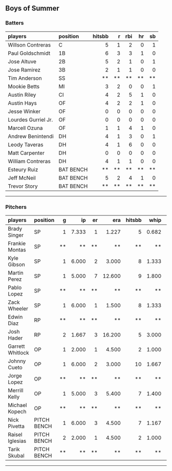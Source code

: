 ## Boys of Summer

### Batters

 
|players             |position  | hitsbb|  r| rbi| hr| sb| 
|:-------------------|:---------|------:|--:|---:|--:|--:| 
|Willson Contreras   |C         |      5|  1|   2|  0|  1| 
|Paul Goldschmidt    |1B        |      6|  3|   3|  1|  0| 
|Jose Altuve         |2B        |      5|  2|   1|  0|  1| 
|Jose Ramirez        |3B        |      2|  1|   1|  0|  0| 
|Tim Anderson        |SS        |     **| **|  **| **| **| 
|Mookie Betts        |MI        |      3|  2|   0|  0|  1| 
|Austin Riley        |CI        |      4|  2|   5|  1|  0| 
|Austin Hays         |OF        |      4|  2|   2|  1|  0| 
|Jesse Winker        |OF        |      0|  0|   0|  0|  0| 
|Lourdes Gurriel Jr. |OF        |      0|  0|   0|  0|  0| 
|Marcell Ozuna       |OF        |      1|  1|   4|  1|  0| 
|Andrew Benintendi   |DH        |      4|  1|   3|  0|  1| 
|Leody Taveras       |DH        |      4|  1|   6|  0|  0| 
|Matt Carpenter      |DH        |      0|  0|   0|  0|  0| 
|William Contreras   |DH        |      4|  1|   1|  0|  0| 
|Esteury Ruiz        |BAT BENCH |     **| **|  **| **| **| 
|Jeff McNeil         |BAT BENCH |      5|  2|   4|  1|  0| 
|Trevor Story        |BAT BENCH |     **| **|  **| **| **| 


* * *

### Pitchers

 
|players          |position    |  g|    ip| er|    era| hitsbb|  whip| so|  w| sv| 
|:----------------|:-----------|--:|-----:|--:|------:|------:|-----:|--:|--:|--:| 
|Brady Singer     |SP          |  1| 7.333|  1|  1.227|      5| 0.682|  6|  1|  0| 
|Frankie Montas   |SP          | **|    **| **|     **|     **|    **| **| **| **| 
|Kyle Gibson      |SP          |  1| 6.000|  2|  3.000|      8| 1.333|  3|  0|  0| 
|Martin Perez     |SP          |  1| 5.000|  7| 12.600|      9| 1.800|  2|  0|  0| 
|Pablo Lopez      |SP          | **|    **| **|     **|     **|    **| **| **| **| 
|Zack Wheeler     |SP          |  1| 6.000|  1|  1.500|      8| 1.333|  8|  1|  0| 
|Edwin Diaz       |RP          | **|    **| **|     **|     **|    **| **| **| **| 
|Josh Hader       |RP          |  2| 1.667|  3| 16.200|      5| 3.000|  3|  0|  0| 
|Garrett Whitlock |OP          |  1| 2.000|  1|  4.500|      2| 1.000|  1|  0|  0| 
|Johnny Cueto     |OP          |  1| 6.000|  2|  3.000|     10| 1.667|  4|  0|  0| 
|Jorge Lopez      |OP          | **|    **| **|     **|     **|    **| **| **| **| 
|Merrill Kelly    |OP          |  1| 5.000|  3|  5.400|      7| 1.400|  6|  0|  0| 
|Michael Kopech   |OP          | **|    **| **|     **|     **|    **| **| **| **| 
|Nick Pivetta     |PITCH BENCH |  1| 6.000|  3|  4.500|      7| 1.167|  5|  0|  0| 
|Raisel Iglesias  |PITCH BENCH |  2| 2.000|  1|  4.500|      2| 1.000|  4|  0|  0| 
|Tarik Skubal     |PITCH BENCH | **|    **| **|     **|     **|    **| **| **| **| 


* * *


